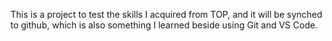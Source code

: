 This is a project to test the skills I acquired from TOP, and it will be synched to github, which is also something I learned beside using Git and VS Code.